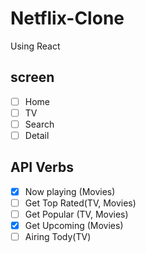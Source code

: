 # Netflix-Clone

Using React

## screen

- [ ] Home
- [ ] TV
- [ ] Search
- [ ] Detail

## API Verbs

- [x] Now playing (Movies)
- [ ] Get Top Rated(TV, Movies)
- [ ] Get Popular (TV, Movies)
- [x] Get Upcoming (Movies)
- [ ] Airing Tody(TV)
